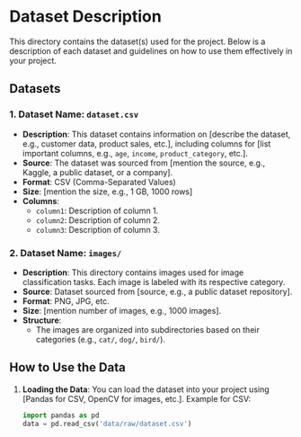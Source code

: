 # Dataset Description

This directory contains the dataset(s) used for the project. Below is a description of each dataset and guidelines on how to use them effectively in your project.

## Datasets

### 1. **Dataset Name: `dataset.csv`**
   - **Description**: This dataset contains information on [describe the dataset, e.g., customer data, product sales, etc.], including columns for [list important columns, e.g., `age`, `income`, `product_category`, etc.].
   - **Source**: The dataset was sourced from [mention the source, e.g., Kaggle, a public dataset, or a company].
   - **Format**: CSV (Comma-Separated Values)
   - **Size**: [mention the size, e.g., 1 GB, 1000 rows]
   - **Columns**:
     - `column1`: Description of column 1.
     - `column2`: Description of column 2.
     - `column3`: Description of column 3.

### 2. **Dataset Name: `images/`**
   - **Description**: This directory contains images used for image classification tasks. Each image is labeled with its respective category.
   - **Source**: Dataset sourced from [source, e.g., a public dataset repository].
   - **Format**: PNG, JPG, etc.
   - **Size**: [mention number of images, e.g., 1000 images].
   - **Structure**: 
     - The images are organized into subdirectories based on their categories (e.g., `cat/`, `dog/`, `bird/`).

## How to Use the Data

1. **Loading the Data**: 
   You can load the dataset into your project using [Pandas for CSV, OpenCV for images, etc.].
   Example for CSV:
   ```python
   import pandas as pd
   data = pd.read_csv('data/raw/dataset.csv')
